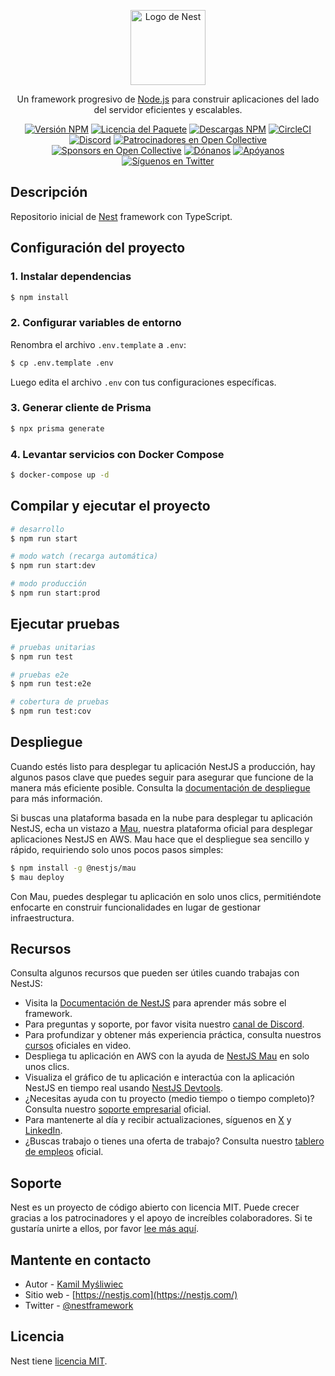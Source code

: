 <p align="center">
  <a href="http://nestjs.com/" target="blank"><img src="https://nestjs.com/img/logo-small.svg" width="120" alt="Logo de Nest" /></a>
</p>

[circleci-image]: https://img.shields.io/circleci/build/github/nestjs/nest/master?token=abc123def456
[circleci-url]: https://circleci.com/gh/nestjs/nest

  <p align="center">Un framework progresivo de <a href="http://nodejs.org" target="_blank">Node.js</a> para construir aplicaciones del lado del servidor eficientes y escalables.</p>
    <p align="center">
<a href="https://www.npmjs.com/~nestjscore" target="_blank"><img src="https://img.shields.io/npm/v/@nestjs/core.svg" alt="Versión NPM" /></a>
<a href="https://www.npmjs.com/~nestjscore" target="_blank"><img src="https://img.shields.io/npm/l/@nestjs/core.svg" alt="Licencia del Paquete" /></a>
<a href="https://www.npmjs.com/~nestjscore" target="_blank"><img src="https://img.shields.io/npm/dm/@nestjs/common.svg" alt="Descargas NPM" /></a>
<a href="https://circleci.com/gh/nestjs/nest" target="_blank"><img src="https://img.shields.io/circleci/build/github/nestjs/nest/master" alt="CircleCI" /></a>
<a href="https://discord.gg/G7Qnnhy" target="_blank"><img src="https://img.shields.io/badge/discord-online-brightgreen.svg" alt="Discord"/></a>
<a href="https://opencollective.com/nest#backer" target="_blank"><img src="https://opencollective.com/nest/backers/badge.svg" alt="Patrocinadores en Open Collective" /></a>
<a href="https://opencollective.com/nest#sponsor" target="_blank"><img src="https://opencollective.com/nest/sponsors/badge.svg" alt="Sponsors en Open Collective" /></a>
  <a href="https://paypal.me/kamilmysliwiec" target="_blank"><img src="https://img.shields.io/badge/Donate-PayPal-ff3f59.svg" alt="Dónanos"/></a>
    <a href="https://opencollective.com/nest#sponsor"  target="_blank"><img src="https://img.shields.io/badge/Support%20us-Open%20Collective-41B883.svg" alt="Apóyanos"></a>
  <a href="https://twitter.com/nestframework" target="_blank"><img src="https://img.shields.io/twitter/follow/nestframework.svg?style=social&label=Follow" alt="Síguenos en Twitter"></a>
</p>

## Descripción

Repositorio inicial de [Nest](https://github.com/nestjs/nest) framework con TypeScript.

## Configuración del proyecto

### 1. Instalar dependencias
```bash
$ npm install
```

### 2. Configurar variables de entorno
Renombra el archivo `.env.template` a `.env`:
```bash
$ cp .env.template .env
```

Luego edita el archivo `.env` con tus configuraciones específicas.

### 3. Generar cliente de Prisma
```bash
$ npx prisma generate
```

### 4. Levantar servicios con Docker Compose
```bash
$ docker-compose up -d
```

## Compilar y ejecutar el proyecto

```bash
# desarrollo
$ npm run start

# modo watch (recarga automática)
$ npm run start:dev

# modo producción
$ npm run start:prod
```

## Ejecutar pruebas

```bash
# pruebas unitarias
$ npm run test

# pruebas e2e
$ npm run test:e2e

# cobertura de pruebas
$ npm run test:cov
```

## Despliegue

Cuando estés listo para desplegar tu aplicación NestJS a producción, hay algunos pasos clave que puedes seguir para asegurar que funcione de la manera más eficiente posible. Consulta la [documentación de despliegue](https://docs.nestjs.com/deployment) para más información.

Si buscas una plataforma basada en la nube para desplegar tu aplicación NestJS, echa un vistazo a [Mau](https://mau.nestjs.com), nuestra plataforma oficial para desplegar aplicaciones NestJS en AWS. Mau hace que el despliegue sea sencillo y rápido, requiriendo solo unos pocos pasos simples:

```bash
$ npm install -g @nestjs/mau
$ mau deploy
```

Con Mau, puedes desplegar tu aplicación en solo unos clics, permitiéndote enfocarte en construir funcionalidades en lugar de gestionar infraestructura.

## Recursos

Consulta algunos recursos que pueden ser útiles cuando trabajas con NestJS:

- Visita la [Documentación de NestJS](https://docs.nestjs.com) para aprender más sobre el framework.
- Para preguntas y soporte, por favor visita nuestro [canal de Discord](https://discord.gg/G7Qnnhy).
- Para profundizar y obtener más experiencia práctica, consulta nuestros [cursos](https://courses.nestjs.com/) oficiales en video.
- Despliega tu aplicación en AWS con la ayuda de [NestJS Mau](https://mau.nestjs.com) en solo unos clics.
- Visualiza el gráfico de tu aplicación e interactúa con la aplicación NestJS en tiempo real usando [NestJS Devtools](https://devtools.nestjs.com).
- ¿Necesitas ayuda con tu proyecto (medio tiempo o tiempo completo)? Consulta nuestro [soporte empresarial](https://enterprise.nestjs.com) oficial.
- Para mantenerte al día y recibir actualizaciones, síguenos en [X](https://x.com/nestframework) y [LinkedIn](https://linkedin.com/company/nestjs).
- ¿Buscas trabajo o tienes una oferta de trabajo? Consulta nuestro [tablero de empleos](https://jobs.nestjs.com) oficial.

## Soporte

Nest es un proyecto de código abierto con licencia MIT. Puede crecer gracias a los patrocinadores y el apoyo de increíbles colaboradores. Si te gustaría unirte a ellos, por favor [lee más aquí](https://docs.nestjs.com/support).

## Mantente en contacto

- Autor - [Kamil Myśliwiec](https://twitter.com/kammysliwiec)
- Sitio web - [https://nestjs.com](https://nestjs.com/)
- Twitter - [@nestframework](https://twitter.com/nestframework)

## Licencia

Nest tiene [licencia MIT](https://github.com/nestjs/nest/blob/master/LICENSE).